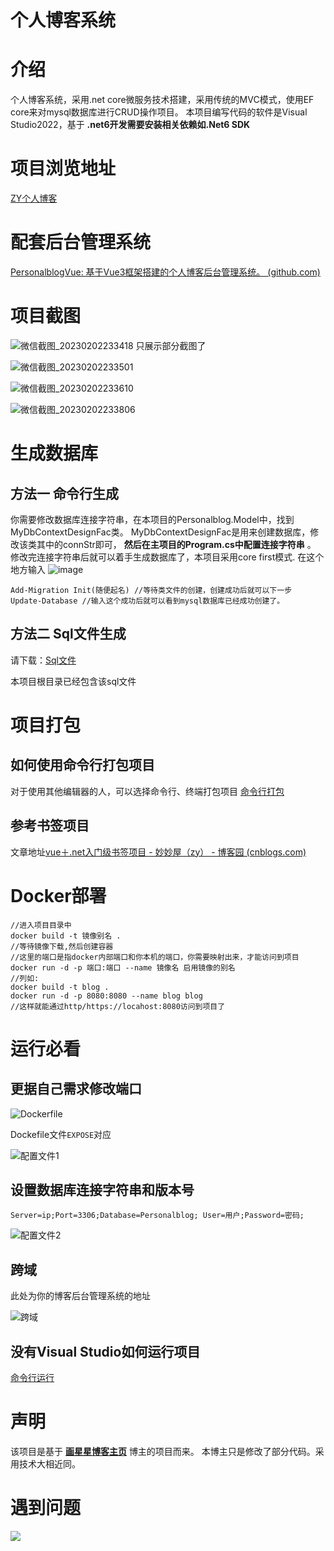 # 个人博客系统

# 介绍

个人博客系统，采用.net core微服务技术搭建，采用传统的MVC模式，使用EF core来对mysql数据库进行CRUD操作项目。
本项目编写代码的软件是Visual Studio2022，基于 **.net6开发需要安装相关依赖如.Net6 SDK** 

# 项目浏览地址

[ZY个人博客](http://101.43.25.210:7031/)

# 配套后台管理系统

[PersonalblogVue: 基于Vue3框架搭建的个人博客后台管理系统。 (github.com)](https://github.com/ZyPLJ/PersonalblogVue)

# 项目截图

![微信截图_20230202233418](https://gitee.com/zyplj/personalblog/raw/master/截图/微信截图_20230202233418.png)
只展示部分截图了

![微信截图_20230202233501](https://gitee.com/zyplj/personalblog/raw/master/截图/微信截图_20230202233501.png)

![微信截图_20230202233610](https://gitee.com/zyplj/personalblog/raw/master/截图/微信截图_20230202233610.png)

![微信截图_20230202233806](https://gitee.com/zyplj/personalblog/raw/master/截图/微信截图_20230202233806.png)

# 生成数据库

## 方法一 命令行生成

你需要修改数据库连接字符串，在本项目的Personalblog.Model中，找到MyDbContextDesignFac类。
MyDbContextDesignFac是用来创建数据库，修改该类其中的connStr即可， **然后在主项目的Program.cs中配置连接字符串** 。
修改完连接字符串后就可以着手生成数据库了，本项目采用core first模式.
在这个地方输入
![image](https://gitee.com/zyplj/personalblog/raw/master/截图/image.png)

```
Add-Migration Init(随便起名) //等待类文件的创建，创建成功后就可以下一步
Update-Database //输入这个成功后就可以看到mysql数据库已经成功创建了。
```

## 方法二 Sql文件生成

请下载：[Sql文件](http://47.113.150.96:4608/UpLoad/DownloadFile?filepath=%2Fwwwroot%2FUploadFolder%2FPersonalblog.sql)

本项目根目录已经包含该sql文件

# 项目打包

## 如何使用命令行打包项目

对于使用其他编辑器的人，可以选择命令行、终端打包项目
[命令行打包](https://www.cnblogs.com/ZYPLJ/p/17138996.html)

## 参考书签项目

文章地址[vue＋.net入门级书签项目 - 妙妙屋（zy） - 博客园 (cnblogs.com)](https://www.cnblogs.com/ZYPLJ/p/17133550.html)

# Docker部署

```
//进入项目目录中
docker build -t 镜像别名 .
//等待镜像下载,然后创建容器
//这里的端口是指docker内部端口和你本机的端口，你需要映射出来，才能访问到项目
docker run -d -p 端口:端口 --name 镜像名 启用镜像的别名
//列如:
docker build -t blog .
docker run -d -p 8080:8080 --name blog blog
//这样就能通过http/https://locahost:8080访问到项目了
```

# 运行必看

## 更据自己需求修改端口

![Dockerfile](https://gitee.com/zyplj/personalblog/raw/master/截图/Dockerfile.png)

Dockefile文件`EXPOSE`对应

![配置文件1](https://gitee.com/zyplj/personalblog/raw/master/截图/配置文件1.png)

## 设置数据库连接字符串和版本号

`Server=ip;Port=3306;Database=Personalblog; User=用户;Password=密码;`

![配置文件2](https://gitee.com/zyplj/personalblog/raw/master/截图/配置文件2.png)

## 跨域

此处为你的博客后台管理系统的地址

![跨域](https://gitee.com/zyplj/personalblog/raw/master/截图/跨域.png)

## 没有Visual Studio如何运行项目

[命令行运行](https://www.cnblogs.com/ZYPLJ/p/17138996.html)

# 声明

该项目是基于 **[画星星博客主页](https://github.com/Deali-Axy/StarBlog)** 博主的项目而来。
本博主只是修改了部分代码。采用技术大相近同。

# 遇到问题

![](https://gitee.com/zyplj/personalblog/raw/master/Personalblog/wwwroot/images/5192045913af4a31a7988ed7077a1e0.jpg)

